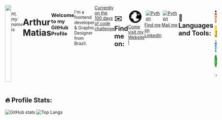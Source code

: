 <div style="display: flex;">
  <a href="https://arthur-matias.github.io/" target="_blank" rel="noopener noreferrer"> <img src="https://pkglobal.com/wp-content/uploads/2019/10/front-end-developer-1609x555.png"  height="250px" width="100%" > </a>
  <br>
  <h6>Hi, my name is</h6>
  <h1>Arthur Matias</h1>
  <h3 >Welcome to my GitHub Profile</h3>
  <p>I'm a frontend developer & Graphic Designer from Brazil.</p>
  <br>
  <a href="https://github.com/Arthur-Matias/100-DaysOfCode">Currently on the 100 days of code challenge</a>
  
  <br />
  
  ## ✉️ Find me on:
  
  <br />
 <p><a href="https://arthur-matias.github.io/" target="_blank" rel="noopener noreferrer"> 
    <img src="https://raw.githubusercontent.com/iconic/open-iconic/master/svg/globe.svg"
         alt="my website" height="40" style="vertical-align:top; margin:4px"
    > Come visit my Website ! </a></p>
  <p><a href="https://www.linkedin.com/in/arthur-matias/"
         target="_blank" rel="noopener noreferrer"
         >
            <img src="https://cdn.jsdelivr.net/npm/simple-icons@v3/icons/linkedin.svg"
                 alt="Python" 
                 height="40"
                 style="vertical-align:top; margin:4px"
             >Find me on LinkedIn </a></p>
  <p style="display: inline-block;"><a href="mailto:ahmmfdc@gmail.com"> 
    <img src="https://cdn.jsdelivr.net/npm/simple-icons@v3/icons/gmail.svg"
         alt="Python"
         height="40"
         style="vertical-align:top; margin:4px"
    > Mail me</a></p>
       

        

           


  ## 💼 Languages and Tools:
  <p align="center">
  <img src="https://raw.githubusercontent.com/github/explore/80688e429a7d4ef2fca1e82350fe8e3517d3494d/topics/html/html.png" alt="Javascript" height="40" style="vertical-align:top; margin:4px">
  <img src="https://raw.githubusercontent.com/github/explore/80688e429a7d4ef2fca1e82350fe8e3517d3494d/topics/javascript/javascript.png" alt="Javascript" height="40" style="vertical-align:top; margin:4px">
  <img src="https://raw.githubusercontent.com/github/explore/80688e429a7d4ef2fca1e82350fe8e3517d3494d/topics/css/css.png" alt="VS Code" height="40" style="vertical-align:top; margin:4px">
  <img src="https://raw.githubusercontent.com/github/explore/80688e429a7d4ef2fca1e82350fe8e3517d3494d/topics/csharp/csharp.png" alt="CSharp" height="40" style="vertical-align:top; margin:4px">
  <img src="https://raw.githubusercontent.com/github/explore/80688e429a7d4ef2fca1e82350fe8e3517d3494d/topics/java/java.png" alt="CSharp" height="40" style="vertical-align:top; margin:4px">

</p>
</div>

## 🔥 Profile Stats:
![GitHub stats](https://github-readme-stats.vercel.app/api?username=Arthur-Matias&show_icons=true&theme=midnight-purple)
![Top Langs](https://github-readme-stats.vercel.app/api/top-langs/?username=Arthur-Matias&theme=midnight-purple)
